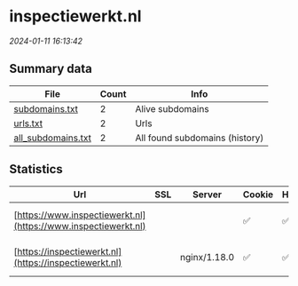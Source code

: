 # inspectiewerkt.nl
*2024-01-11 16:13:42*
## Summary data
| File       | Count | Info |
|------------|-------|------|
|[subdomains.txt](/data/inspectiewerkt.nl/subdomains.txt)|2|Alive subdomains|
|[urls.txt](/data/inspectiewerkt.nl/urls.txt)|2|Urls|
|[all_subdomains.txt](/data/inspectiewerkt.nl/all_subdomains.txt)|2|All found subdomains (history)|
## Statistics
| Url | SSL | Server | Cookie | HSTS | CSP | XFO | XXP | RP | Tech |Title |
|------------|-------|------|------|------|------|------|------|------|------|------|
|[https://www.inspectiewerkt.nl](https://www.inspectiewerkt.nl)| ||:white_check_mark: |:white_check_mark: | | 1:white_check_mark: | 2:white_check_mark: | 3:white_check_mark: |HSTS OWL Carousel jQuery|Newsroom Nederla...|
|[https://inspectiewerkt.nl](https://inspectiewerkt.nl)| |nginx/1.18.0|:white_check_mark: |:white_check_mark: | | 1:white_check_mark: | 2:white_check_mark: | 3:white_check_mark: |HSTS Nginx:1.18.0|301 Moved Perman...|